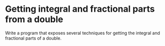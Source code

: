 # Getting integral and fractional parts from a double
Write a program that exposes several techniques for getting the integral and fractional parts of a double.